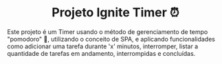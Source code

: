 <h1 align="center"> Projeto Ignite Timer ⏰ </h1>

Este projeto é um Timer usando o método de gerenciamento de tempo "pomodoro" 🍎, utilizando o conceito de SPA, e aplicando funcionalidades como adicionar uma tarefa durante 'x' minutos, interromper, listar a quantidade de tarefas em andamento, interrompidas e concluídas.
